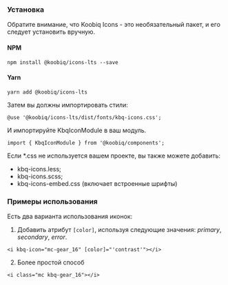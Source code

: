### Установка

Обратите внимание, что Koobiq Icons - это необязательный пакет, и его следует установить вручную.

#### NPM

```
npm install @koobiq/icons-lts --save
```

#### Yarn

```
yarn add @koobiq/icons-lts
```

Затем вы должны импортировать стили:

```
@use '@koobiq/icons-lts/dist/fonts/kbq-icons.css';
```

И импортируйте KbqIconModule в ваш модуль.

```
import { KbqIconModule } from '@koobiq/components';
```

Если \*.css не используется вашем проекте, вы также можете добавить:

-   kbq-icons.less;
-   kbq-icons.scss;
-   kbq-icons-embed.css (включает встроенные шрифты)

### Примеры использования

Есть два варианта использования иконок:

1. Добавить атрибут `[color]`, используя следующие значения: _primary_, _secondary_, _error_.

```
<i kbq-icon="mc-gear_16" [color]="'contrast'"></i>
```

2. Более простой способ

```
<i class="mc kbq-gear_16"></i>
```
